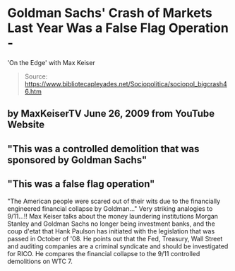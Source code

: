 # Goldman Sachs' Crash of Markets Last Year Was a False Flag Operation - 
'On the Edge' with Max Keiser

> Source: https://www.bibliotecapleyades.net/Sociopolitica/sociopol_bigcrash46.htm

by
MaxKeiserTV
June 26,
2009
from YouTube Website
-
"This was a controlled demolition that
was sponsored by Goldman Sachs"
-
"This was a false flag operation"
-
"The American people were scared out of
their wits due to the financially engineered financial collapse by
Goldman..."
Very striking analogies to
9/11...!!
Max Keiser talks about the money laundering institutions Morgan
Stanley and Goldman Sachs no longer being investment banks, and
the coup d'etat that Hank Paulson has initiated with the legislation
that was passed in October of '08.
He points out that
the
Fed, Treasury, Wall Street and auditing companies are a criminal
syndicate and should be investigated for RICO. He compares the financial
collapse to the 9/11 controlled
demolitions on WTC 7.
